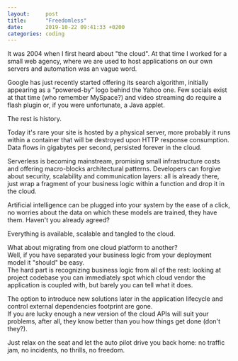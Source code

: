 ```yaml
---
layout:     post
title:      "Freedomless"
date:       2019-10-22 09:41:33 +0200
categories: coding
---
```


It was 2004 when I first heard about "the cloud". At that time I worked for a small web agency, where we are used to host applications on our own servers and automation was an vague word.

Google has just recently started offering its search algorithm, initially appearing as a "powered-by" logo behind the Yahoo one. Few socials exist at that time (who remember MySpace?) and video streaming do require a flash plugin or, if you were unfortunate, a Java applet.   

The rest is history.

Today it's rare your site is hosted by a physical server, more probably it runs within a container that will be destroyed upon HTTP response consumption. Data flows in gigabytes per second, persisted forever in the cloud. 

Serverless is becoming mainstream, promising small infrastructure costs and offering macro-blocks architectural patterns. Developers can forgive about security, scalability and communication layers: all is already there, just wrap a fragment of your business logic within a function and drop it in the cloud.

Artificial intelligence can be plugged into your system by the ease of a click, no worries about the data on which these models are trained, they have them. Haven't you already agreed?

Everything is available, scalable and tangled to the cloud.

What about migrating from one cloud platform to another?  
Well, if you have separated your business logic from your deployment model it "should" be easy.  
The hard part is recognizing business logic from all of the rest: looking at project codebase you can immediately spot which cloud vendor the application is coupled with, but barely you can tell what it does.

The option to introduce new solutions later in the application lifecycle and control external dependencies footprint are gone.  
If you are lucky enough a new version of the cloud APIs will suit your problems, after all, they know better than you how things get done (don't they?).

Just relax on the seat and let the auto pilot drive you back home: no traffic jam, no incidents, no thrills, no freedom.
